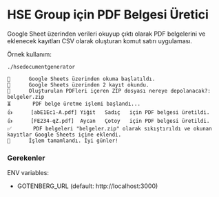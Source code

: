 # HSE Group için PDF Belgesi Üretici

Google Sheet üzerinden verileri okuyup çıktı olarak PDF belgelerini ve eklenecek
kayıtları CSV olarak oluşturan komut satırı uygulaması.

Örnek kullanım:
```
./hsedocumentgenerator

🚀      Google Sheets üzerinden okuma başlatıldı.
📗      Google Sheets üzerinden 2 kayıt okundu.
🤔      Oluşturulan PDFleri içeren ZIP dosyası nereye depolanacak?:     belgeler.zip
⏳       PDF belge üretme işlemi başlandı...
👍      [abE1Ec1-A.pdf] Yiğit   Sadıç   için PDF belgesi üretildi.
👍      [FE234-qZ.pdf]  Aycan   Çotoy   için PDF belgesi üretildi.
✅       PDF belgeleri "belgeler.zip" olarak sıkıştırıldı ve okunan kayıtlar Google Sheets içine eklendi.
💫      İşlem tamamlandı. İyi günler!
```


### Gerekenler

ENV variables:

- GOTENBERG_URL (default: http://localhost:3000)
